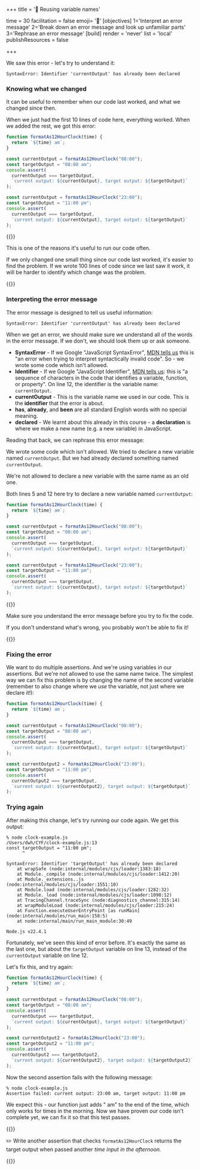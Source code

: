 +++
title = '🔄 Reusing variable names'

time = 30
facilitation = false
emoji= '🔄'
[objectives]
1='Interpret an error message'
2='Break down an error message and look up unfamiliar parts'
3='Rephrase an error message'
[build]
  render = 'never'
  list = 'local'
  publishResources = false

+++

We saw this error - let's try to understand it:

```
SyntaxError: Identifier 'currentOutput' has already been declared
```

### Knowing what we changed

It can be useful to remember when our code last worked, and what we changed since then.

When we just had the first 10 lines of code here, everything worked. When we added the rest, we got this error:

```js {linenos=table,linenostart=1,hl_lines=["12-17"]}
function formatAs12HourClock(time) {
  return `${time} am`;
}

const currentOutput = formatAs12HourClock("08:00");
const targetOutput = "08:00 am";
console.assert(
  currentOutput === targetOutput,
  `current output: ${currentOutput}, target output: ${targetOutput}`
);

const currentOutput = formatAs12HourClock("23:00");
const targetOutput = "11:00 pm";
console.assert(
  currentOutput === targetOutput,
  `current output: ${currentOutput}, target output: ${targetOutput}`
);
```

{{<note type="tip" title="Tip">}}

This is one of the reasons it's useful to run our code often.

If we only changed one small thing since our code last worked, it's easier to find the problem. If we wrote 100 lines of code since we last saw it work, it will be harder to identify which change was the problem.

{{</note>}}

### Interpreting the error message

The error message is designed to tell us useful information:

```
SyntaxError: Identifier 'currentOutput' has already been declared
```

When we get an error, we should make sure we understand all of the words in the error message. If we don't, we should look them up or ask someone.

* **SyntaxError** - If we Google "JavaScript SyntaxError", [MDN tells us](https://developer.mozilla.org/en-US/docs/Web/JavaScript/Reference/Global_Objects/SyntaxError) this is "an error when trying to interpret syntactically invalid code". So - we wrote some code which isn't allowed.
* **Identifier** - If we Google "JavaScript Identifier", [MDN tells us](https://developer.mozilla.org/en-US/docs/Glossary/Identifier): this is "a sequence of characters in the code that identifies a variable, function, or property". On line 12, the identifier is the variable name: `currentOutput`.
* **currentOutput** - This is the variable name we used in our code. This is the **identifier** that the error is about.
* **has**, **already**, and **been** are all standard English words with no special meaning.
* **declared** - We learnt about this already in this course - a **declaration** is where we make a new name (e.g. a new variable) in JavaScript.

Reading that back, we can rephrase this error message:

We wrote some code which isn't allowed. We tried to declare a new variable named `currentOutput`. But we had already declared something named `currentOutput`.

We're not allowed to declare a new variable with the same name as an old one.

Both lines 5 and 12 here try to declare a new variable named `currentOutput`:

```js {linenos=table,linenostart=1,hl_lines=["5", "12"]}
function formatAs12HourClock(time) {
  return `${time} am`;
}

const currentOutput = formatAs12HourClock("08:00");
const targetOutput = "08:00 am";
console.assert(
  currentOutput === targetOutput,
  `current output: ${currentOutput}, target output: ${targetOutput}`
);

const currentOutput = formatAs12HourClock("23:00");
const targetOutput = "11:00 pm";
console.assert(
  currentOutput === targetOutput,
  `current output: ${currentOutput}, target output: ${targetOutput}`
);
```

{{<note type="remember">}}

Make sure you understand the error message before you try to fix the code.

If you don't understand what's wrong, you probably won't be able to fix it!

{{</note>}}

### Fixing the error

We want to do multiple assertions. And we're using variables in our assertions. But we're not allowed to use the same name twice. The simplest way we can fix this problem is by changing the name of the second variable (remember to also change where we _use_ the variable, not just where we declare it!):

```js {linenos=table,linenostart=1,hl_lines=["12", "15", "16"]}
function formatAs12HourClock(time) {
  return `${time} am`;
}

const currentOutput = formatAs12HourClock("08:00");
const targetOutput = "08:00 am";
console.assert(
  currentOutput === targetOutput,
  `current output: ${currentOutput}, target output: ${targetOutput}`
);

const currentOutput2 = formatAs12HourClock("23:00");
const targetOutput = "11:00 pm";
console.assert(
  currentOutput2 === targetOutput,
  `current output: ${currentOutput2}, target output: ${targetOutput}`
);
```

### Trying again

After making this change, let's try running our code again. We get this output:

```console
% node clock-example.js
/Users/dwh/CYF/clock-example.js:13
const targetOutput = "11:00 pm";
      ^

SyntaxError: Identifier 'targetOutput' has already been declared
    at wrapSafe (node:internal/modules/cjs/loader:1383:18)
    at Module._compile (node:internal/modules/cjs/loader:1412:20)
    at Module._extensions..js (node:internal/modules/cjs/loader:1551:10)
    at Module.load (node:internal/modules/cjs/loader:1282:32)
    at Module._load (node:internal/modules/cjs/loader:1098:12)
    at TracingChannel.traceSync (node:diagnostics_channel:315:14)
    at wrapModuleLoad (node:internal/modules/cjs/loader:215:24)
    at Function.executeUserEntryPoint [as runMain] (node:internal/modules/run_main:158:5)
    at node:internal/main/run_main_module:30:49

Node.js v22.4.1
```

Fortunately, we've seen this kind of error before. It's exactly the same as the last one, but about the `targetOutput` variable on line 13, instead of the `currentOutput` variable on line 12.

Let's fix this, and try again:

```js {linenos=table,linenostart=1,hl_lines=["13", "15", "16"]}
function formatAs12HourClock(time) {
  return `${time} am`;
}

const currentOutput = formatAs12HourClock("08:00");
const targetOutput = "08:00 am";
console.assert(
  currentOutput === targetOutput,
  `current output: ${currentOutput}, target output: ${targetOutput}`
);

const currentOutput2 = formatAs12HourClock("23:00");
const targetOutput2 = "11:00 pm";
console.assert(
  currentOutput2 === targetOutput2,
  `current output: ${currentOutput2}, target output: ${targetOutput2}`
);
```

Now the second assertion fails with the following message:

```console
% node clock-example.js
Assertion failed: current output: 23:00 am, target output: 11:00 pm
```

We expect this - our function just adds " am" to the end of the time, which only works for times in the morning. Now we have proven our code isn't complete yet, we can fix it so that this test passes.

{{<note type="exercise" title="Exercise 1">}}

✏️ Write another assertion that checks `formatAs12HourClock` returns the target output when passed another _time input in the afternoon._

{{</note>}}
